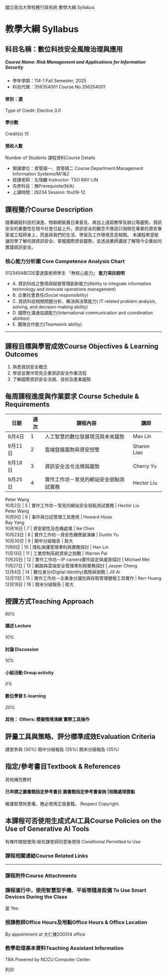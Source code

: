 國立政治大學校務行政系統 教學大綱 Syllabus
# 教學大綱 Syllabus
##  科目名稱：數位科技安全風險治理與應用
#####  Course Name: Risk Management and Applications for Information Security
  * 學年學期：114-1 Fall Semester, 2025 
  * 科目代碼：356354001 Course No.356354001


#### 修別：選
Type of Credit: Elective 
_3.0_
#### 學分數
Credit(s)
_15_
#### 預收人數
Number of Students
課程資料Course Details
  * 開課單位：資管碩一、資管碩二 Course Department:Management Information Systems/M/1&2 
  * 授課老師：左瑞麟 Instructor: TSO RAY-LIN 
  * 先修科目：無Prerequisite(N/A)
  * 上課時間：四234 Session: thu09-12 


##  課程簡介Course Description
隨著網路科技的演進、物聯網裝置日漸普及、再加上遠距教學及辦公等趨勢，資訊安全的重要性在現今社會日益上升。資訊安全的觀念不應該只侷限在專業的資安專家或工程師身上，而是與我們的生活、學習及工作環境息息相關。
本課程希望能讓同學了解何謂資訊安全、掌握國際資安趨勢，並透過業師講授了解現今企業如何實踐資訊安全。
###  核心能力分析圖 Core Competence Analysis Chart
012345ABCDE雷達圖老師學生
「無核心能力」 
**能力項目說明**
  * A. 資訊科技之整用與經營管理創新能力(Ability to integrate information technology and innovate operations management)
  * B. 企業社會責任(Social responsibility)
  * C. 資訊科技相關問題分析、解決與決策能力( IT-related problem analysis, solving, and decision-making ability)
  * D. 國際化溝通協調能力(International communication and coordination abilities) 
  * E. 團隊合作能力(Teamwork ability)


* * *
##  課程目標與學習成效Course Objectives & Learning Outcomes 
  1. 熟悉資訊安全概念
  2. 學習並實作常見企業資訊安全作業流程
  3. 了解國際資訊安全法規、技術及產業趨勢


##  每周課程進度與作業要求 Course Schedule & Requirements
**日期** |  **週次** |  **課程內容** |  **講師**  
---|---|---|---  
9月4日 |  1 |  人工智慧的數位發展現況與未來趨勢 |  Max Lin  
9月11日 |  2 |  雲端發展趨勢與資安控管 |  Sharon Liao  
9月18日 |  3 |  資訊安全法令法規與趨勢 |  Cherry Yu  
9月25日 |  4 |  實作工作坊－常見的網站安全弱點測試實務 |  Hector Liu  
Peter Wang  
10月2日 |  5 |  實作工作坊－常見的網站安全弱點測試實務 |  Hector Liu  
Peter Wang  
10月9日 |  6 |  事件與日誌管理工具應用 |  Howard Hsiao  
Ray Yang  
10月16日 |  7 |  資安韌性及危機處理 |  Ike Chen  
10月23日 |  8 |  實作工作坊－資安危機應變演練 |  Dustin Yu  
10月30日 |  9 |  期中分組報告 |  政大  
11月6日 |  10 |  隱私保護管理準則與實務探討 |  Han Lin  
11月13日 |  11 |  工業控制系統資安之挑戰 |  Warren Pai  
11月20日 |  12 |  實作工作坊－IP camera實作設定與威脅探討 |  Michael Mei  
11月27日 |  13 |  網路與雲端安全管理準則與實務探討 |  Jasper Cheng  
12月4日 |  14 |  數位身分(Digital Identity)風險與挑戰 |  Jill Ai  
12月11日 |  15 |  實作工作坊－企業身分識別與存取管理健檢工具實作 |  Kerr Huang  
12月18日 |  16 |  期末分組報告 |  政大  
##  授課方式Teaching Approach
_60%_
####  講述 Lecture
_10%_
####  討論 Discussion
_10%_
####  小組活動 Group activity
_0%_
####  數位學習 E-learning
_20%_
####  其他： Others: 模擬情境演練 實際工具操作 
##  評量工具與策略、評分標準成效Evaluation Criteria
課堂參與 (30%)
期中分組報告 (35%)
期末分組報告 (35%)
##  指定/參考書目Textbook & References
其他補充教材
####  已申請之圖書館指定參考書目  圖書館指定參考書查詢 |相關處理要點
維護智慧財產權，務必使用正版書籍。 Respect Copyright.
##  本課程可否使用生成式AI工具Course Policies on the Use of Generative AI Tools
有條件開放使用:經任課老師同意後使用 Conditional Permitted to Use 
###  課程相關連結Course Related Links
* * *
###  課程附件Course Attachments
###  課程進行中，使用智慧型手機、平板等隨身設備 To Use Smart Devices During the Class
是  Yes
###  授課教師Office Hours及地點Office Hours & Office Location
By appointment at 大仁樓200314 office
###  教學助理基本資料Teaching Assistant Information
TBA
Powered by NCCU Computer Center
  
列印
